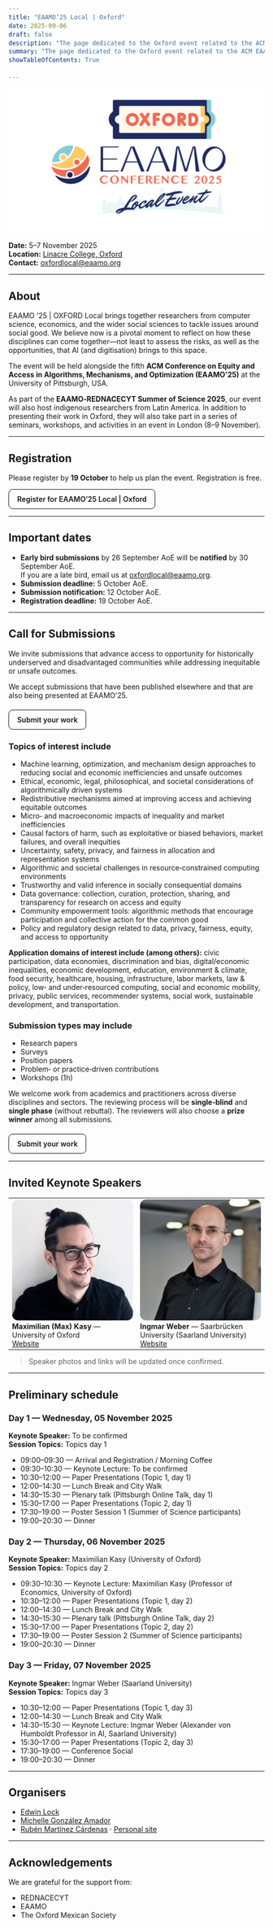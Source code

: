 ```yaml
---
title: "EAAMO’25 Local | Oxford"
date: 2025-09-06
draft: false
description: "The page dedicated to the Oxford event related to the ACM EAAMO '25."
summary: "The page dedicated to the Oxford event related to the ACM EAAMO '25."
showTableOfContents: True

---
```


<!-- Event name: EAAMO’25 Local | Oxford -->

![EAAMO Oxford Logo](Oxford_Local_Satellite_Event.png)

**Date:** 5–7 November 2025  \
**Location:** [Linacre College, Oxford](https://maps.google.com/?q=Linacre+College,+Oxford) \
**Contact:** [oxfordlocal@eaamo.org](mailto:oxfordlocal@eaamo.org)

---

## About
EAAMO ’25 | OXFORD Local brings together researchers from computer science, economics, and the wider social sciences to tackle issues around social good. We believe now is a pivotal moment to reflect on how these disciplines can come together—not least to assess the risks, as well as the opportunities, that AI (and digitisation) brings to this space.

The event will be held alongside the fifth **ACM Conference on Equity and Access in Algorithms, Mechanisms, and Optimization (EAAMO'25)** at the University of Pittsburgh, USA.

As part of the **EAAMO‑REDNACECYT Summer of Science 2025**, our event will also host indigenous researchers from Latin America. In addition to presenting their work in Oxford, they will also take part in a series of seminars, workshops, and activities in an event in London (8–9 November).

---

## Registration
Please register by **19 October** to help us plan the event. Registration is free.

<a href="https://forms.gle/x7BYQamUMpQ3wKAd8" target="_blank" rel="noopener" style="display:inline-block;padding:10px 16px;border-radius:8px;border:1px solid #111;text-decoration:none;font-weight:600;">Register for EAAMO’25 Local | Oxford</a>

---

## Important dates
- **Early bird submissions** by 26 September AoE will be **notified** by 30 September AoE. \
If you are a late bird, email us at [oxfordlocal@eaamo.org](mailto:oxfordlocal@eaamo.org).
- **Submission deadline:** 5 October AoE.
- **Submission notification:** 12 October AoE.
- **Registration deadline:** 19 October AoE.

---

## Call for Submissions
We invite submissions that advance access to opportunity for historically underserved and disadvantaged communities while addressing inequitable or unsafe outcomes.

We accept submissions that have been published elsewhere and that are also being presented at EAAMO’25.

<a href="https://forms.gle/PquKuUvTLNJQUuQNA" target="_blank" rel="noopener" style="display:inline-block;margin-top:6px;padding:10px 16px;border-radius:8px;border:1px solid #111;text-decoration:none;font-weight:600;">Submit your work</a>

### Topics of interest include
- Machine learning, optimization, and mechanism design approaches to reducing social and economic inefficiencies and unsafe outcomes
- Ethical, economic, legal, philosophical, and societal considerations of algorithmically driven systems
- Redistributive mechanisms aimed at improving access and achieving equitable outcomes
- Micro‑ and macroeconomic impacts of inequality and market inefficiencies
- Causal factors of harm, such as exploitative or biased behaviors, market failures, and overall inequities
- Uncertainty, safety, privacy, and fairness in allocation and representation systems
- Algorithmic and societal challenges in resource‑constrained computing environments
- Trustworthy and valid inference in socially consequential domains
- Data governance: collection, curation, protection, sharing, and transparency for research on access and equity
- Community empowerment tools: algorithmic methods that encourage participation and collective action for the common good
- Policy and regulatory design related to data, privacy, fairness, equity, and access to opportunity

**Application domains of interest include (among others):** civic participation, data economies, discrimination and bias, digital/economic inequalities, economic development, education, environment & climate, food security, healthcare, housing, infrastructure, labor markets, law & policy, low‑ and under‑resourced computing, social and economic mobility, privacy, public services, recommender systems, social work, sustainable development, and transportation.

### Submission types may include
- Research papers  
- Surveys  
- Position papers  
- Problem‑ or practice‑driven contributions  
- Workshops (1h)

We welcome work from academics and practitioners across diverse disciplines and sectors. The reviewing process will be **single‑blind** and **single phase** (without rebuttal). The reviewers will also choose a **prize winner** among all submissions.

<a href="https://forms.gle/PquKuUvTLNJQUuQNA" target="_blank" rel="noopener" style="display:inline-block;margin-top:6px;padding:10px 16px;border-radius:8px;border:1px solid #111;text-decoration:none;font-weight:600;">Submit your work</a>

---

## Invited Keynote Speakers

<table>
  <tr>
    <td style="vertical-align:top;width:50%;">
      <img src="maximikian_kasy.jpeg" alt="Photo of Maximilian Kasy" style="width:100%;max-width:280px;border-radius:12px;" />
      <div><strong>Maximilian (Max) Kasy</strong> — University of Oxford</div>
      <div><a href="https://maxkasy.github.io/home/" target="_blank" rel="noopener">Website</a></div>
    </td>
    <td style="vertical-align:top;width:50%;">
      <img src="weber_ingmar.jpg" alt="Photo of Ingmar Weber" style="width:100%;max-width:280px;border-radius:12px;" />
      <div><strong>Ingmar Weber</strong> — Saarbrücken University (Saarland University)</div>
      <div><a href="https://ingmarweber.de/" target="_blank" rel="noopener">Website</a></div>
    </td>
  </tr>
</table>

> Speaker photos and links will be updated once confirmed.

---

## Preliminary schedule

### Day 1 — Wednesday, 05 November 2025
**Keynote Speaker:** To be confirmed  
**Session Topics:** Topics day 1

- 09:00–09:30 — Arrival and Registration / Morning Coffee  
- 09:30–10:30 — Keynote Lecture: To be confirmed  
- 10:30–12:00 — Paper Presentations (Topic 1, day 1)  
- 12:00–14:30 — Lunch Break and City Walk  
- 14:30–15:30 — Plenary talk (Pittsburgh Online Talk, day 1)  
- 15:30–17:00 — Paper Presentations (Topic 2, day 1)  
- 17:30–19:00 — Poster Session 1 (Summer of Science participants)
- 19:00–20:30 — Dinner

### Day 2 — Thursday, 06 November 2025
**Keynote Speaker:** Maximilian Kasy (University of Oxford)  
**Session Topics:** Topics day 2

- 09:30–10:30 — Keynote Lecture: Maximilian Kasy (Professor of Economics, University of Oxford)  
- 10:30–12:00 — Paper Presentations (Topic 1, day 2)  
- 12:00–14:30 — Lunch Break and City Walk  
- 14:30–15:30 — Plenary talk (Pittsburgh Online Talk, day 2)  
- 15:30–17:00 — Paper Presentations (Topic 2, day 2)  
- 17:30–19:00 — Poster Session 2 (Summer of Science participants)
- 19:00–20:30 — Dinner

### Day 3 — Friday, 07 November 2025
**Keynote Speaker:** Ingmar Weber (Saarland University)  
**Session Topics:** Topics day 3

- 10:30–12:00 — Paper Presentations (Topic 1, day 3)  
- 12:00–14:30 — Lunch Break and City Walk  
- 14:30–15:30 — Keynote Lecture: Ingmar Weber (Alexander von Humboldt Professor in AI, Saarland University)  
- 15:30–17:00 — Paper Presentations (Topic 2, day 3)  
- 17:30–19:00 — Conference Social 
- 19:00–20:30 — Dinner

---

## Organisers
- [Edwin Lock](https://edwinlock.com)
- [Michelle González Amador](https://www.m-gonzalezamador.com/)
- [Rubén Martínez Cárdenas](https://www.york.ac.uk/economics/people/mart%C3%ADnez-c%C3%A1rdenas-rub%C3%A9n/) · [Personal site](https://rubenmtzc.netlify.app/)

---

## Acknowledgements
We are grateful for the support from:

- REDNACECYT  
- EAAMO  
- The Oxford Mexican Society
